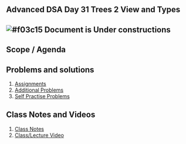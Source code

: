 ## Advanced DSA Day 31 Trees 2 View and Types

## ![#f03c15](https://placehold.co/15x15/f03c15/f03c15.png) Document is Under constructions

## Scope / Agenda
  

## Problems and solutions

1. [Assignments]()
2. [Additional Problems]()
3. [Self Practise Problems]()

## Class Notes and Videos

1. [Class Notes](../../../class_Notes/Advance%20DSA%20Notes/31.%20Adv%20Tree%202%20View%20and%20Types.pdf)
2. [Class/Lecture Video](https://www.youtube.com/watch?v=MLvv-LQFyhw&list=PLWV5FkQMcDU7gC6Lh87kP5ECv2HlsYF_7&index=33&ab_channel=GrowTogether)